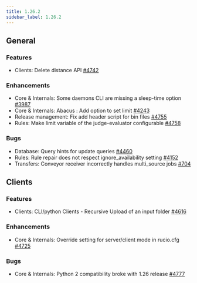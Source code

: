 ```yaml
---
title: 1.26.2
sidebar_label: 1.26.2
---
```


## General

### Features

- Clients: Delete distance API [#4742](https://github.com/rucio/rucio/issues/4742)

### Enhancements

- Core & Internals: Some daemons CLI are missing a sleep-time option [#3987](https://github.com/rucio/rucio/issues/3987)
- Core & Internals: Abacus : Add option to set limit [#4243](https://github.com/rucio/rucio/issues/4243)
- Release management: Fix add header script for bin files [#4755](https://github.com/rucio/rucio/issues/4755)
- Rules: Make limit variable of the judge-evaluator configurable [#4758](https://github.com/rucio/rucio/issues/4758)

### Bugs

- Database: Query hints for update queries [#4460](https://github.com/rucio/rucio/issues/4460)
- Rules: Rule repair does not respect ignore_availability setting [#4152](https://github.com/rucio/rucio/issues/4152)
- Transfers: Conveyor receiver incorrectly handles multi_source jobs [#704](https://github.com/rucio/rucio/issues/704)

## Clients

### Features

- Clients: CLI/python Clients - Recursive Upload of an input folder [#4616](https://github.com/rucio/rucio/issues/4616)

### Enhancements

- Core & Internals: Override setting for server/client mode in rucio.cfg [#4725](https://github.com/rucio/rucio/issues/4725)

### Bugs

- Core & Internals: Python 2 compatibility broke with 1.26 release [#4777](https://github.com/rucio/rucio/issues/4777)

